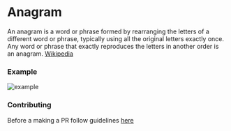 # Anagram

An anagram is a word or phrase formed by rearranging the letters of a different word or phrase, typically using all the original letters exactly once. Any word or phrase that exactly reproduces the letters in another order is an anagram. [Wikipedia](https://en.wikipedia.org/wiki/Anagram)

### Example
![example](https://qph.fs.quoracdn.net/main-qimg-b25796e0986604dc7aed848cecafa658 "Anagram")

### Contributing
Before a making a PR follow guidelines [here]( al-go-rithms/CONTRIBUTING.md )
